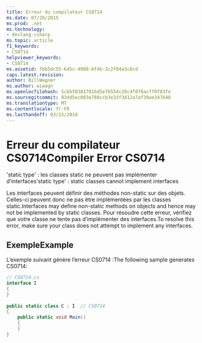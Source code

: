 ```yaml
---
title: Erreur du compilateur CS0714
ms.date: 07/20/2015
ms.prod: .net
ms.technology:
- devlang-csharp
ms.topic: article
f1_keywords:
- CS0714
helpviewer_keywords:
- CS0714
ms.assetid: fbb5dc55-645c-4980-bf4b-3c2f84a3c6cd
caps.latest.revision: 
author: BillWagner
ms.author: wiwagn
ms.openlocfilehash: 5cbbf03817016d5e76554c20c4f0f8acff0f83fe
ms.sourcegitcommit: 83dd5ec003e788ccb3e33f3412a7af39ae347646
ms.translationtype: MT
ms.contentlocale: fr-FR
ms.lasthandoff: 03/15/2018
---
```

# <a name="compiler-error-cs0714"></a><span data-ttu-id="92dd9-102">Erreur du compilateur CS0714</span><span class="sxs-lookup"><span data-stu-id="92dd9-102">Compiler Error CS0714</span></span>
<span data-ttu-id="92dd9-103">'static type' : les classes static ne peuvent pas implémenter d’interfaces</span><span class="sxs-lookup"><span data-stu-id="92dd9-103">'static type' : static classes cannot implement interfaces</span></span>  
  
 <span data-ttu-id="92dd9-104">Les interfaces peuvent définir des méthodes non-static sur des objets. Celles-ci peuvent donc ne pas être implémentées par les classes static.</span><span class="sxs-lookup"><span data-stu-id="92dd9-104">Interfaces may define non-static methods on objects and hence may not be implemented by static classes.</span></span> <span data-ttu-id="92dd9-105">Pour résoudre cette erreur, vérifiez que votre classe ne tente pas d’implémenter des interfaces.</span><span class="sxs-lookup"><span data-stu-id="92dd9-105">To resolve this error, make sure your class does not attempt to implement any interfaces.</span></span>  
  
## <a name="example"></a><span data-ttu-id="92dd9-106">Exemple</span><span class="sxs-lookup"><span data-stu-id="92dd9-106">Example</span></span>  
 <span data-ttu-id="92dd9-107">L’exemple suivant génère l’erreur CS0714 :</span><span class="sxs-lookup"><span data-stu-id="92dd9-107">The following sample generates CS0714:</span></span>  
  
```csharp  
// CS0714.cs  
interface I  
{  
}  
  
public static class C : I  // CS0714  
{  
    public static void Main()  
    {  
    }  
}  
```
